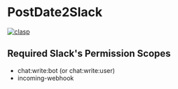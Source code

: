 # PostDate2Slack
[![clasp](https://img.shields.io/badge/built%20with-clasp-4285f4.svg)](https://github.com/google/clasp)

## Required Slack's Permission Scopes
- chat:write:bot (or chat:write:user)
- incoming-webhook

